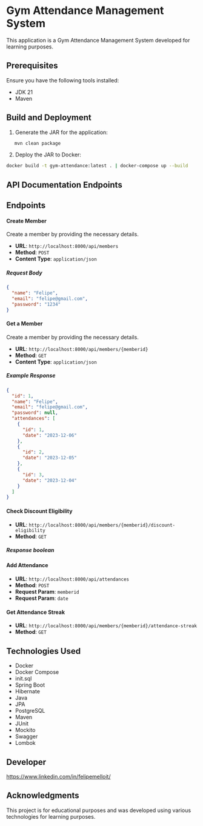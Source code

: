 # Gym Attendance Management System

This application is a Gym Attendance Management System developed for learning purposes.

## Prerequisites

Ensure you have the following tools installed:

- JDK 21
- Maven

## Build and Deployment

1. Generate the JAR for the application:
```bash
   mvn clean package
```

2. Deploy the JAR to Docker:

```bash
docker build -t gym-attendance:latest . | docker-compose up --build
```

## API Documentation Endpoints

## Endpoints

#### Create Member

Create a member by providing the necessary details.

- **URL**: `http://localhost:8000/api/members`
- **Method**: `POST`
- **Content Type**: `application/json`

##### Request Body

```json
{
  "name": "Felipe",
  "email": "felipe@gmail.com",
  "password": "1234"
}
```

#### Get a Member

Create a member by providing the necessary details.

- **URL**: `http://localhost:8000/api/members/{memberid}`
- **Method**: `GET`
- **Content Type**: `application/json`

##### Example Response

```json
{
  "id": 1,
  "name": "Felipe",
  "email": "felipe@gmail.com",
  "password": null,
  "attendances": [
    {
      "id": 1,
      "date": "2023-12-06"
    },
    {
      "id": 2,
      "date": "2023-12-05"
    },
    {
      "id": 3,
      "date": "2023-12-04"
    }
  ]
}

```

#### Check Discount Eligibility

- **URL**: `http://localhost:8000/api/members/{memberid}/discount-eligibility`
- **Method**: `GET`

##### Response boolean

#### Add Attendance

- **URL**: `http://localhost:8000/api/attendances`
- **Method**: `POST`
- **Request Param**: `memberid`
- **Request Param**: `date`

#### Get Attendance Streak

- **URL**: `http://localhost:8000/api/members/{memberid}/attendance-streak`
- **Method**: `GET`

## Technologies Used

- Docker
- Docker Compose
- init.sql
- Spring Boot
- Hibernate
- Java
- JPA
- PostgreSQL
- Maven
- JUnit
- Mockito
- Swagger
- Lombok

## Developer

https://www.linkedin.com/in/felipemelloit/

## Acknowledgments

This project is for educational purposes and was developed using various technologies for learning
purposes.